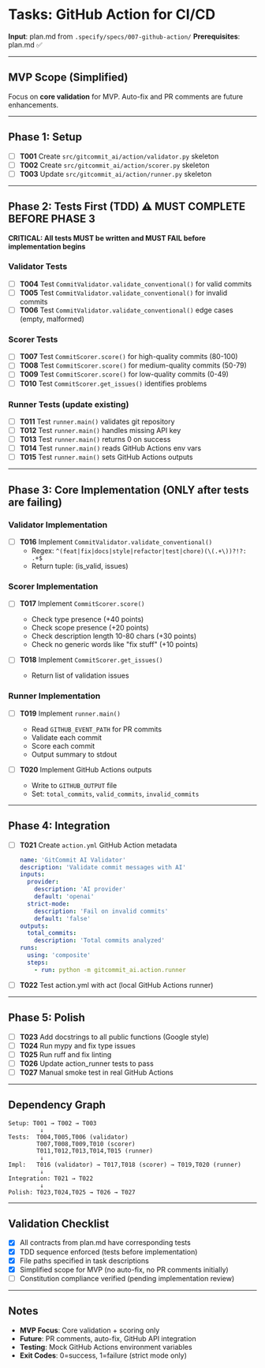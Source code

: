 # Tasks: GitHub Action for CI/CD

**Input**: plan.md from `.specify/specs/007-github-action/`
**Prerequisites**: plan.md ✅

---

## MVP Scope (Simplified)

Focus on **core validation** for MVP. Auto-fix and PR comments are future enhancements.

---

## Phase 1: Setup

- [ ] **T001** Create `src/gitcommit_ai/action/validator.py` skeleton
- [ ] **T002** Create `src/gitcommit_ai/action/scorer.py` skeleton
- [ ] **T003** Update `src/gitcommit_ai/action/runner.py` skeleton

---

## Phase 2: Tests First (TDD) ⚠️ MUST COMPLETE BEFORE PHASE 3

**CRITICAL: All tests MUST be written and MUST FAIL before implementation begins**

### Validator Tests
- [ ] **T004** Test `CommitValidator.validate_conventional()` for valid commits
- [ ] **T005** Test `CommitValidator.validate_conventional()` for invalid commits
- [ ] **T006** Test `CommitValidator.validate_conventional()` edge cases (empty, malformed)

### Scorer Tests
- [ ] **T007** Test `CommitScorer.score()` for high-quality commits (80-100)
- [ ] **T008** Test `CommitScorer.score()` for medium-quality commits (50-79)
- [ ] **T009** Test `CommitScorer.score()` for low-quality commits (0-49)
- [ ] **T010** Test `CommitScorer.get_issues()` identifies problems

### Runner Tests (update existing)
- [ ] **T011** Test `runner.main()` validates git repository
- [ ] **T012** Test `runner.main()` handles missing API key
- [ ] **T013** Test `runner.main()` returns 0 on success
- [ ] **T014** Test `runner.main()` reads GitHub Actions env vars
- [ ] **T015** Test `runner.main()` sets GitHub Actions outputs

---

## Phase 3: Core Implementation (ONLY after tests are failing)

### Validator Implementation
- [ ] **T016** Implement `CommitValidator.validate_conventional()`
  - Regex: `^(feat|fix|docs|style|refactor|test|chore)(\(.+\))?!?: .+$`
  - Return tuple: (is_valid, issues)

### Scorer Implementation
- [ ] **T017** Implement `CommitScorer.score()`
  - Check type presence (+40 points)
  - Check scope presence (+20 points)
  - Check description length 10-80 chars (+30 points)
  - Check no generic words like "fix stuff" (+10 points)

- [ ] **T018** Implement `CommitScorer.get_issues()`
  - Return list of validation issues

### Runner Implementation
- [ ] **T019** Implement `runner.main()`
  - Read `GITHUB_EVENT_PATH` for PR commits
  - Validate each commit
  - Score each commit
  - Output summary to stdout

- [ ] **T020** Implement GitHub Actions outputs
  - Write to `GITHUB_OUTPUT` file
  - Set: `total_commits`, `valid_commits`, `invalid_commits`

---

## Phase 4: Integration

- [ ] **T021** Create `action.yml` GitHub Action metadata
  ```yaml
  name: 'GitCommit AI Validator'
  description: 'Validate commit messages with AI'
  inputs:
    provider:
      description: 'AI provider'
      default: 'openai'
    strict-mode:
      description: 'Fail on invalid commits'
      default: 'false'
  outputs:
    total_commits:
      description: 'Total commits analyzed'
  runs:
    using: 'composite'
    steps:
      - run: python -m gitcommit_ai.action.runner
  ```

- [ ] **T022** Test action.yml with act (local GitHub Actions runner)

---

## Phase 5: Polish

- [ ] **T023** Add docstrings to all public functions (Google style)
- [ ] **T024** Run mypy and fix type issues
- [ ] **T025** Run ruff and fix linting
- [ ] **T026** Update action_runner tests to pass
- [ ] **T027** Manual smoke test in real GitHub Actions

---

## Dependency Graph

```
Setup: T001 → T002 → T003
         ↓
Tests:  T004,T005,T006 (validator)
        T007,T008,T009,T010 (scorer)
        T011,T012,T013,T014,T015 (runner)
         ↓
Impl:   T016 (validator) → T017,T018 (scorer) → T019,T020 (runner)
         ↓
Integration: T021 → T022
         ↓
Polish: T023,T024,T025 → T026 → T027
```

---

## Validation Checklist

- [x] All contracts from plan.md have corresponding tests
- [x] TDD sequence enforced (tests before implementation)
- [x] File paths specified in task descriptions
- [x] Simplified scope for MVP (no auto-fix, no PR comments initially)
- [ ] Constitution compliance verified (pending implementation review)

---

## Notes

- **MVP Focus**: Core validation + scoring only
- **Future**: PR comments, auto-fix, GitHub API integration
- **Testing**: Mock GitHub Actions environment variables
- **Exit Codes**: 0=success, 1=failure (strict mode only)

